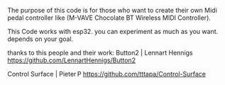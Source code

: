 The purpose of this code is for those who want to create their own Midi pedal controller like (M-VAVE Chocolate BT Wireless MIDI Controller).

This Code works with esp32. you can experiment as much as you want. depends on your goal.

thanks to this people and their work:
Button2 | Lennart Hennigs
https://github.com/LennartHennigs/Button2

Control Surface | Pieter P
https://github.com/tttapa/Control-Surface
